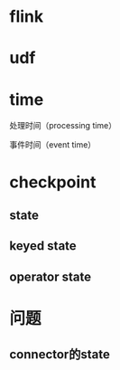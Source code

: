 # flink



# udf



# time

处理时间（processing time）

事件时间（event time）



# checkpoint

## state

## keyed state

## operator state

# 问题

## connector的state








